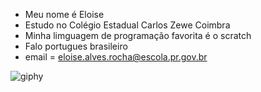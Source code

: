 - Meu nome é Eloise
- Estudo no Colégio Estadual Carlos Zewe Coimbra
- Minha limguagem de programação favorita é o scratch
- Falo portugues brasileiro
- email = eloise.alves.rocha@escola.pr.gov.br

![giphy](https://github.com/hobifearless/hobifearless/assets/146119640/b3280194-ea4d-47e8-a098-6600fdbbca3b)



